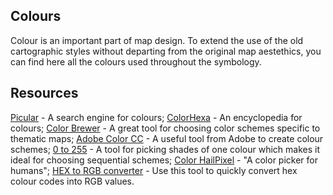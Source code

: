 ## Colours

Colour is an important part of map design. 
To extend the use of the old cartographic styles without departing from the original map aestethics, you can find here all the colours used throughout the symbology.

## Resources

[Picular](https://picular.co/) - A search engine for colours;
[ColorHexa](https://www.colorhexa.com/) - An encyclopedia for colours;
[Color Brewer](http://colorbrewer2.org/) - A great tool for choosing color schemes specific to thematic maps;
[Adobe Color CC](https://color.adobe.com/create/color-wheel/) - A useful tool from Adobe to create colour schemes;
[0 to 255](http://www.0to255.com/) -  A tool for picking shades of one colour which makes it ideal for choosing sequential schemes;
[Color HailPixel](https://color.hailpixel.com/) - "A color picker for humans";
[HEX to RGB converter](https://www.webpagefx.com/web-design/hex-to-rgb/) - Use this tool to quickly convert hex colour codes into RGB values.